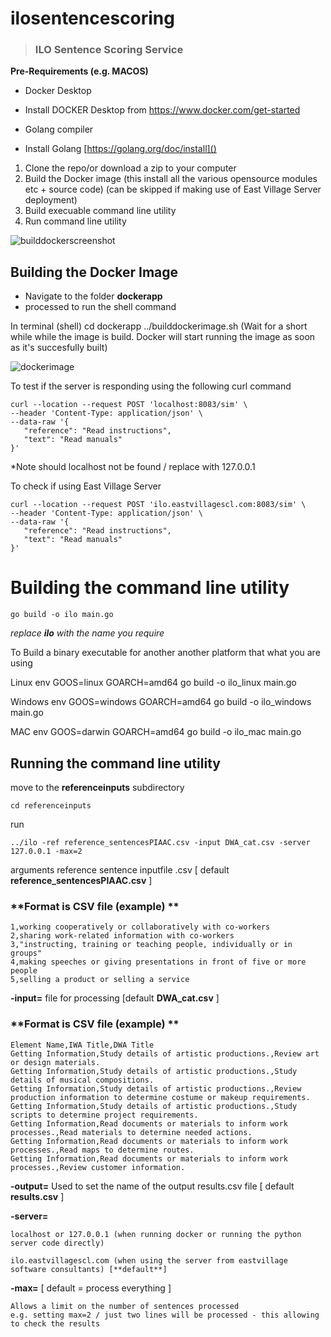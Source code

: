 # ilosentencescoring
> ###  ILO Sentence Scoring Service


**Pre-Requirements (e.g. MACOS)**
- Docker Desktop 
- Install DOCKER Desktop from https://www.docker.com/get-started

- Golang compiler 
- Install Golang [https://golang.org/doc/install]()



1. Clone the repo/or download a zip to your computer
2. Build the Docker image (this install all the various opensource modules etc + source code) (can be skipped if making use of East Village Server deployment)
3. Build execuable command line utility
4. Run command line utility





![builddockerscreenshot](https://user-images.githubusercontent.com/11387813/140821719-b97e1a99-8b82-4c8a-a5f4-032cad562f28.png)





## **Building the Docker Image**
- Navigate to the folder **dockerapp** 
- processed to run the shell command

In terminal (shell) 
cd dockerapp
../builddockerimage.sh
(Wait for a short while while the image is build. Docker will start running the image as soon as it's succesfully built)


![dockerimage](https://user-images.githubusercontent.com/11387813/140822400-2a70cdc9-6215-4484-bdeb-d09d492d0e3c.png)

To test if the server is responding using the following curl command

	curl --location --request POST 'localhost:8083/sim' \
	--header 'Content-Type: application/json' \
	--data-raw '{
	   "reference": "Read instructions",
	   "text": "Read manuals"
	}'

*Note should localhost not be found / replace with 127.0.0.1

To check if using East Village Server

	curl --location --request POST 'ilo.eastvillagescl.com:8083/sim' \
	--header 'Content-Type: application/json' \
	--data-raw '{
	   "reference": "Read instructions",
	   "text": "Read manuals"
	}'




# **Building the command line utility**

	go build -o ilo main.go 
	
 _replace **ilo** with the name you require_

To Build a binary executable for another another platform that what you are using

Linux 
env GOOS=linux GOARCH=amd64 go build -o ilo_linux main.go

Windows
env GOOS=windows GOARCH=amd64 go build -o ilo_windows main.go

MAC
env GOOS=darwin GOARCH=amd64 go build -o ilo_mac main.go

## **Running the command line utility**

move to the **referenceinputs** subdirectory

	cd referenceinputs

run

	../ilo -ref reference_sentencesPIAAC.csv -input DWA_cat.csv -server 127.0.0.1 -max=2



arguments
<ref> reference sentence inputfile .csv [ default **reference_sentencesPIAAC.csv** ]

### **Format is CSV file (example) **
 
	1,working cooperatively or collaboratively with co-workers
	2,sharing work-related information with co-workers
	3,"instructing, training or teaching people, individually or in groups"
	4,making speeches or giving presentations in front of five or more people
	5,selling a product or selling a service
 
 
**-input=** file for processing [default **DWA_cat.csv** ]
 
 
### **Format is CSV file (example) **
 
	Element Name,IWA Title,DWA Title
	Getting Information,Study details of artistic productions.,Review art or design materials.
	Getting Information,Study details of artistic productions.,Study details of musical compositions.
	Getting Information,Study details of artistic productions.,Review production information to determine costume or makeup requirements.
	Getting Information,Study details of artistic productions.,Study scripts to determine project requirements.
	Getting Information,Read documents or materials to inform work processes.,Read materials to determine needed actions.
	Getting Information,Read documents or materials to inform work processes.,Read maps to determine routes.
	Getting Information,Read documents or materials to inform work processes.,Review customer information.


**-output=**  Used to set the name of the output results.csv file [ default **results.csv** ]
 
  
 
**-server=**  

	localhost or 127.0.0.1 (when running docker or running the python server code directly)
	
	ilo.eastvillagescl.com (when using the server from eastvillage software consultants) [**default**]
 
 
**-max=** [ default = process everything ]

	Allows a limit on the number of sentences processed 
	e.g. setting max=2 / just two lines will be processed - this allowing to check the results
 


